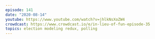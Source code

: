 ```yaml
---
episode: 141
date: "2020-08-14"
youtube: https://www.youtube.com/watch?v=jhlkNsXoZW4
crowdcast: https://www.crowdcast.io/e/in-lieu-of-fun-episode-35
topics: election modeling redux, polling
---
```


